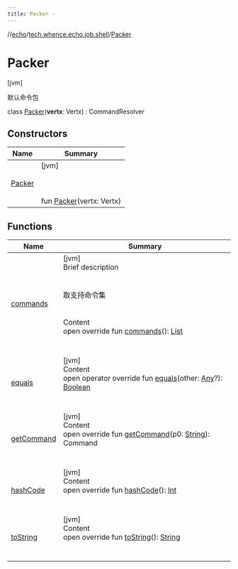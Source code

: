 ```yaml
---
title: Packer -
---
```

//[echo](../../index.md)/[tech.whence.echo.job.shell](../index.md)/[Packer](index.md)



# Packer  
 [jvm] 

默认命令包

class [Packer](index.md)(**vertx**: Vertx) : CommandResolver   


## Constructors  
  
|  Name|  Summary| 
|---|---|
| [Packer](-packer.md)|  [jvm] <br><br><br><br>fun [Packer](-packer.md)(vertx: Vertx)   <br>


## Functions  
  
|  Name|  Summary| 
|---|---|
| [commands](commands.md)| [jvm]  <br>Brief description  <br><br><br>取支持命令集<br><br>  <br>Content  <br>open override fun [commands](commands.md)(): [List](https://kotlinlang.org/api/latest/jvm/stdlib/kotlin.collections/-list/index.html)<Command>  <br><br><br>
| [equals](../../tech.whence.echo.webclient.response.exception/-response-unrecognized-exception/index.md#kotlin/Any/equals/#kotlin.Any?/PointingToDeclaration/)| [jvm]  <br>Content  <br>open operator override fun [equals](../../tech.whence.echo.webclient.response.exception/-response-unrecognized-exception/index.md#kotlin/Any/equals/#kotlin.Any?/PointingToDeclaration/)(other: [Any](https://kotlinlang.org/api/latest/jvm/stdlib/kotlin/-any/index.html)?): [Boolean](https://kotlinlang.org/api/latest/jvm/stdlib/kotlin/-boolean/index.html)  <br><br><br>
| [getCommand](index.md#io.vertx.ext.shell.command/CommandResolver/getCommand/#kotlin.String/PointingToDeclaration/)| [jvm]  <br>Content  <br>open override fun [getCommand](index.md#io.vertx.ext.shell.command/CommandResolver/getCommand/#kotlin.String/PointingToDeclaration/)(p0: [String](https://kotlinlang.org/api/latest/jvm/stdlib/kotlin/-string/index.html)): Command  <br><br><br>
| [hashCode](../../tech.whence.echo.webclient.response.exception/-response-unrecognized-exception/index.md#kotlin/Any/hashCode/#/PointingToDeclaration/)| [jvm]  <br>Content  <br>open override fun [hashCode](../../tech.whence.echo.webclient.response.exception/-response-unrecognized-exception/index.md#kotlin/Any/hashCode/#/PointingToDeclaration/)(): [Int](https://kotlinlang.org/api/latest/jvm/stdlib/kotlin/-int/index.html)  <br><br><br>
| [toString](../../tech.whence.echo.webclient.response.exception/-response-unrecognized-exception/index.md#kotlin/Any/toString/#/PointingToDeclaration/)| [jvm]  <br>Content  <br>open override fun [toString](../../tech.whence.echo.webclient.response.exception/-response-unrecognized-exception/index.md#kotlin/Any/toString/#/PointingToDeclaration/)(): [String](https://kotlinlang.org/api/latest/jvm/stdlib/kotlin/-string/index.html)  <br><br><br>

